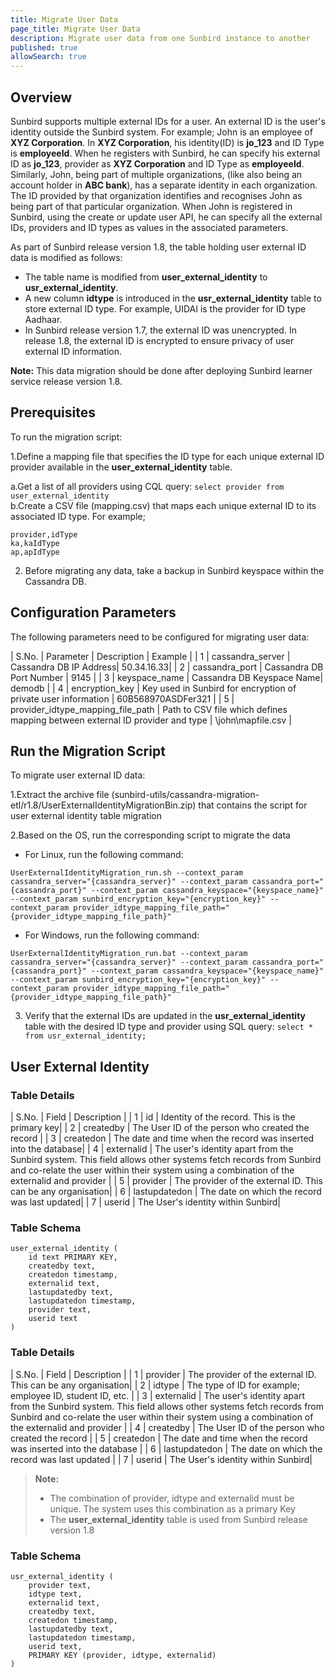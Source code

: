 ```yaml
---
title: Migrate User Data 
page_title: Migrate User Data 
description: Migrate user data from one Sunbird instance to another 
published: true
allowSearch: true
---
```


## Overview

Sunbird supports multiple external IDs for a user. An external ID is the user's identity outside the Sunbird system. For example; John is an employee of **XYZ Corporation**.  In **XYZ Corporation**, his identity(ID) is **jo_123** and ID Type is **employeeId**. 
When he registers with Sunbird, he can specify his external ID as  **jo_123**, provider as **XYZ Corporation** and ID Type as **employeeId**. Similarly, John, being part of multiple organizations, (like also being an account holder in **ABC bank**), has a separate identity in each organization. The ID provided by that organization identifies and recognises John as being part of that particular organization. When John is registered in Sunbird, using the create or update user API, he can specify all the external IDs, providers and ID types as values in the associated parameters.

As part of Sunbird release version 1.8, the table holding user external ID data is modified as follows:  

* The table name is modified from **user_external_identity** to **usr_external_identity**. 
* A new column **idtype** is introduced in the **usr_external_identity** table to store external ID type. For example, UIDAI is the provider for ID type Aadhaar.
* In Sunbird release version 1.7, the external ID was unencrypted. In release 1.8, the external ID is encrypted to ensure privacy of user external ID information.

**Note:** This data migration should be done after deploying Sunbird learner service release version 1.8. 

## Prerequisites

To run the migration script:

1.Define a mapping file that specifies the ID type for each unique external ID provider available in the **user_external_identity** table.

a.Get a list of all providers using CQL query: `select provider from user_external_identity`    
b.Create a CSV file (mapping.csv) that maps each unique external ID to its associated ID type. For example;
 ```
 provider,idType
 ka,kaIdType
 ap,apIdType
 ```

2. Before migrating any data, take a backup in Sunbird keyspace within the Cassandra DB.

## Configuration Parameters
The following parameters need to be configured for migrating user data:   

| S.No. | Parameter | Description | Example |
| 1 | cassandra_server | Cassandra DB IP Address| 50.34.16.33|
| 2 | cassandra_port | Cassandra DB Port Number | 9145 |
| 3 | keyspace_name  | Cassandra DB Keyspace Name| demodb |
| 4 | encryption_key | Key used in Sunbird for encryption of private user information | 60B568970ASDFer321 |
| 5 | provider_idtype_mapping_file_path | Path to CSV file which defines mapping between external ID provider and type | \john\mapfile.csv |

## Run the Migration Script

To migrate user external ID data: 

1.Extract the archive file (sunbird-utils/cassandra-migration-etl/r1.8/UserExternalIdentityMigrationBin.zip) that contains the script for user external identity table migration

2.Based on the OS, run the corresponding script to migrate the data
 
- For Linux, run the following command:

```UserExternalIdentityMigration_run.sh --context_param cassandra_server="{cassandra_server}" --context_param cassandra_port="{cassandra_port}" --context_param cassandra_keyspace="{keyspace_name}" --context_param sunbird_encryption_key="{encryption_key}" --context_param provider_idtype_mapping_file_path="{provider_idtype_mapping_file_path}"```

- For Windows, run the following command:

```UserExternalIdentityMigration_run.bat --context_param cassandra_server="{cassandra_server}" --context_param cassandra_port="{cassandra_port}" --context_param cassandra_keyspace="{keyspace_name}" --context_param sunbird_encryption_key="{encryption_key}" --context_param provider_idtype_mapping_file_path="{provider_idtype_mapping_file_path}"```

3. Verify that the external IDs are updated in the **usr_external_identity** table with the desired ID type and provider using SQL query: `select * from usr_external_identity;`


## User External Identity 

### Table Details  

| S.No. | Field | Description |
| 1 | id | Identity of the record. This is the primary key|
| 2 | createdby | The User ID of the person who created the record |
| 3 | createdon  | The date and time when the record was inserted into the database|
| 4 | externalid | The user's identity apart from the Sunbird system. This field allows other systems fetch records from Sunbird and co-relate the user within their system using a combination of the externalid and provider |
| 5 | provider | The provider of the external ID. This can be any organisation|
| 6 | lastupdatedon | The date on which the record was last updated|
| 7 | userid | The User's identity within Sunbird|

### Table Schema 

```
user_external_identity (
    id text PRIMARY KEY,
    createdby text,
    createdon timestamp,
    externalid text,
    lastupdatedby text,
    lastupdatedon timestamp,
    provider text,
    userid text
)
```

### Table Details

| S.No. | Field | Description |
| 1 | provider | The provider of the external ID. This can be any organisation|
| 2 | idtype | The type of ID for example; employee ID, student ID, etc. |
| 3 | externalid  | The user's identity apart from the Sunbird system. This field allows other systems fetch records from Sunbird and co-relate the user within their system using a combination of the externalid and provider |
| 4 | createdby | The User ID of the person who created the record |
| 5 | createdon | The date and time when the record was inserted into the database |
| 6 | lastupdatedon | The date on which the record was last updated |
| 7 | userid | The User's identity within Sunbird|

>**Note:** 
> * The combination of provider, idtype and externalid must be unique. The system uses this combination as a primary Key
> * The **user_external_identity** table is used from Sunbird release version 1.8


### Table Schema 

```
usr_external_identity (
    provider text,
    idtype text,
    externalid text,
    createdby text,
    createdon timestamp,
    lastupdatedby text,
    lastupdatedon timestamp,
    userid text,
    PRIMARY KEY (provider, idtype, externalid)
)
```
